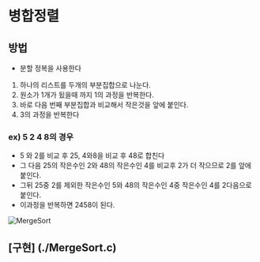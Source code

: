 # 병합정렬
## 방법
- 분할 정복을 사용한다
1. 하나의 리스트를 두개의 부분집합으로 나눈다.
2. 원소가 1개가 됬을때 까지 1의 과정을 반복한다.
3. 바로 다음 번째 부분집합과 비교해서 작은것을 앞에 붙인다.
4. 3의 과정을 반복한다

### ex) 5 2 4 8의 경우
 - 5 와 2를 비교 후 25, 4와8을 비교 후 48로 합친다
 - 그 다음 25의 작은수인 2와 48의 작은수인 4를 비교후 2가 더 작으므로 2를 앞에붙인다.
 - 그뒤 25중 2를 제외한 작은수인 5와 48의 작은수인 4중 작은수인 4를 2다음으로 붙인다.
 - 이과정을 반복하면 2458이 된다.

![MergeSort](https://user-images.githubusercontent.com/59678097/233826033-5b3810ea-d23f-4e1a-8174-820445ffdbc6.gif)

## [구현] (./MergeSort.c)
 
